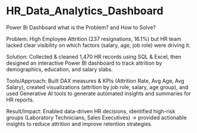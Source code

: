 # HR_Data_Analytics_Dashboard
Power Bi Dashboard
what is the Problem? and How to Solve?

Problem: High Employee Attrition (237 resignations, 16.1%) but HR team lacked clear visibility on which factors (salary, age, job role) were driving it.

Solution: Collected & cleaned 1,470 HR records using SQL & Excel, then designed an interactive Power BI dashboard to track attrition by demographics, education, and salary slabs.

Tools/Approach: Built DAX measures & KPIs (Attrition Rate, Avg Age, Avg Salary), created visualizations (attrition by job role, salary, age group), and used Generative AI tools to generate automated insights and summaries for HR reports.

Result/Impact: Enabled data-driven HR decisions, identified high-risk groups (Laboratory Technicians, Sales Executives) → provided actionable insights to reduce attrition and improve retention strategies.
